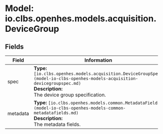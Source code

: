 # Model: io.clbs.openhes.models.acquisition.DeviceGroup

## Fields

| Field | Information |
| --- | --- |
| spec | <b>Type:</b> `[io.clbs.openhes.models.acquisition.DeviceGroupSpec](model-io-clbs-openhes-models-acquisition-devicegroupspec.md)`<br><b>Description:</b><br>The device group specification. |
| metadata | <b>Type:</b> `[io.clbs.openhes.models.common.MetadataFields](model-io-clbs-openhes-models-common-metadatafields.md)`<br><b>Description:</b><br>The metadata fields. |


